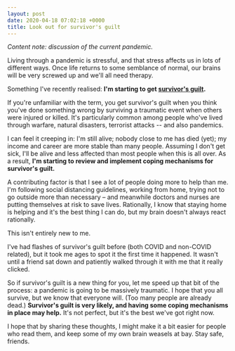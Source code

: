 ```yaml
---
layout: post
date: 2020-04-18 07:02:18 +0000
title: Look out for survivor's guilt
---
```


*Content note: discussion of the current pandemic.*

Living through a pandemic is stressful, and that stress affects us in lots of different ways.
Once life returns to some semblance of normal, our brains will be very screwed up and we'll all need therapy.

Something I've recently realised: **I'm starting to get [survivor's guilt](https://en.wikipedia.org/wiki/Survivor_guilt).**

If you're unfamiliar with the term, you get survivor's guilt when you think you've done something wrong by surviving a traumatic event when others were injured or killed.
It's particularly common among people who've lived through warfare, natural disasters, terrorist attacks -- and also pandemics.

I can feel it creeping in: I'm still alive; nobody close to me has died (yet); my income and career are more stable than many people.
Assuming I don't get sick, I'll be alive and less affected than most people when this is all over.
As a result, **I'm starting to review and implement coping mechanisms for survivor's guilt.**

A contributing factor is that I see a lot of people doing more to help than me.
I'm following social distancing guidelines, working from home, trying not to go outside more than necessary – and meanwhile doctors and nurses are putting themselves at risk to save lives.
Rationally, I know that staying home is helping and it's the best thing I can do, but my brain doesn't always react rationally.

This isn't entirely new to me.

I've had flashes of survivor's guilt before (both COVID and non-COVID related), but it took me ages to spot it the first time it happened.
It wasn't until a friend sat down and patiently walked through it with me that it really clicked.

So if survivor's guilt is a new thing for you, let me speed up that bit of the process: a pandemic is going to be massively traumatic.
I hope that you all survive, but we know that everyone will.
(Too many people are already dead.)
**Survivor's guilt is very likely, and having some coping mechanisms in place may help.**
It's not perfect, but it's the best we've got right now.

I hope that by sharing these thoughts, I might make it a bit easier for people who read them, and keep some of my own brain weasels at bay.
Stay safe, friends.
